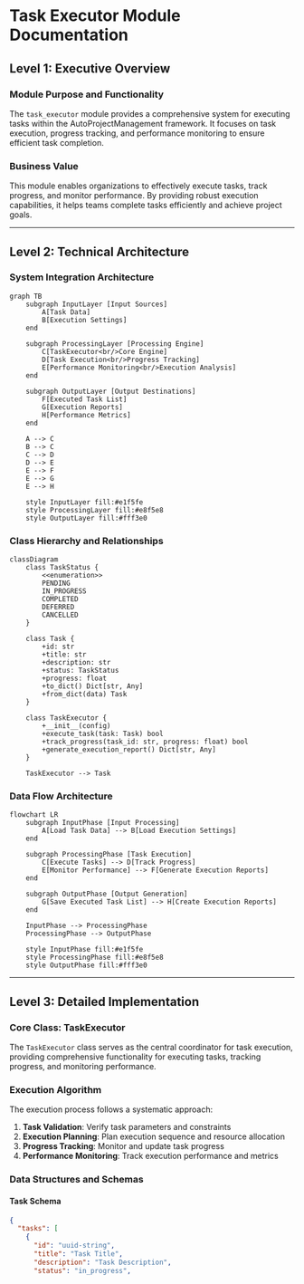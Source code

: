 # Task Executor Module Documentation

## Level 1: Executive Overview

### Module Purpose and Functionality
The `task_executor` module provides a comprehensive system for executing tasks within the AutoProjectManagement framework. It focuses on task execution, progress tracking, and performance monitoring to ensure efficient task completion.

### Business Value
This module enables organizations to effectively execute tasks, track progress, and monitor performance. By providing robust execution capabilities, it helps teams complete tasks efficiently and achieve project goals.

---

## Level 2: Technical Architecture

### System Integration Architecture
```mermaid
graph TB
    subgraph InputLayer [Input Sources]
        A[Task Data]
        B[Execution Settings]
    end
    
    subgraph ProcessingLayer [Processing Engine]
        C[TaskExecutor<br/>Core Engine]
        D[Task Execution<br/>Progress Tracking]
        E[Performance Monitoring<br/>Execution Analysis]
    end
    
    subgraph OutputLayer [Output Destinations]
        F[Executed Task List]
        G[Execution Reports]
        H[Performance Metrics]
    end
    
    A --> C
    B --> C
    C --> D
    D --> E
    E --> F
    E --> G
    E --> H
    
    style InputLayer fill:#e1f5fe
    style ProcessingLayer fill:#e8f5e8
    style OutputLayer fill:#fff3e0
```

### Class Hierarchy and Relationships
```mermaid
classDiagram
    class TaskStatus {
        <<enumeration>>
        PENDING
        IN_PROGRESS
        COMPLETED
        DEFERRED
        CANCELLED
    }
    
    class Task {
        +id: str
        +title: str
        +description: str
        +status: TaskStatus
        +progress: float
        +to_dict() Dict[str, Any]
        +from_dict(data) Task
    }
    
    class TaskExecutor {
        +__init__(config)
        +execute_task(task: Task) bool
        +track_progress(task_id: str, progress: float) bool
        +generate_execution_report() Dict[str, Any]
    }
    
    TaskExecutor --> Task
```

### Data Flow Architecture
```mermaid
flowchart LR
    subgraph InputPhase [Input Processing]
        A[Load Task Data] --> B[Load Execution Settings]
    end
    
    subgraph ProcessingPhase [Task Execution]
        C[Execute Tasks] --> D[Track Progress]
        E[Monitor Performance] --> F[Generate Execution Reports]
    end
    
    subgraph OutputPhase [Output Generation]
        G[Save Executed Task List] --> H[Create Execution Reports]
    end
    
    InputPhase --> ProcessingPhase
    ProcessingPhase --> OutputPhase
    
    style InputPhase fill:#e1f5fe
    style ProcessingPhase fill:#e8f5e8
    style OutputPhase fill:#fff3e0
```

---

## Level 3: Detailed Implementation

### Core Class: TaskExecutor
The `TaskExecutor` class serves as the central coordinator for task execution, providing comprehensive functionality for executing tasks, tracking progress, and monitoring performance.

### Execution Algorithm
The execution process follows a systematic approach:

1. **Task Validation**: Verify task parameters and constraints
2. **Execution Planning**: Plan execution sequence and resource allocation
3. **Progress Tracking**: Monitor and update task progress
4. **Performance Monitoring**: Track execution performance and metrics

### Data Structures and Schemas

#### Task Schema
```json
{
  "tasks": [
    {
      "id": "uuid-string",
      "title": "Task Title",
      "description": "Task Description",
      "status": "in_progress",
